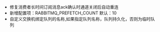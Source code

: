 - 修复消费者长时间订阅消息ack确认时通道关闭后自动重连
- 新增配置项：RABBITMQ_PREFETCH_COUNT 默认：10
- 自定义交换机绑定队列的名称,如果指定队列名称，队列持久化，否则为临时队列